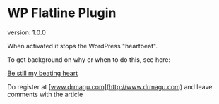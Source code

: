 WP Flatline Plugin
==================

version: 1.0.0

When activated it stops the WordPress "heartbeat".

To get background on why or when to do this, see here:

[Be still my beating heart](http://www.drmagu.com/ha-hold-my-brain-be-still-my-beating-heart-or-wordpress-heartbeat-troubles-951.htm)

Do register at [www.drmagu.com](http://www.drmagu.com) and leave comments with the article
